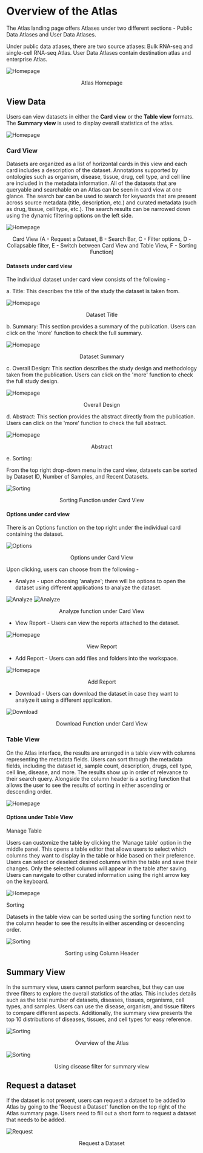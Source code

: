 # Overview of the Atlas

The Atlas landing page offers Atlases under two different sections - Public Data Atlases and User Data Atlases.

Under public data atlases, there are two source atlases: Bulk RNA-seq and single-cell RNA-seq Atlas. User Data Atlases contain destination atlas and enterprise Atlas.

![Homepage](../img/OmixAtlas-Images/Atlasnewimg.png) <center> Atlas Homepage</center>

## View Data

Users can view datasets in either the **Card view** or the **Table view** formats. The **Summary view** is used to display overall statistics of the atlas.

![Homepage](../img/OmixAtlas-Images/Overallview.png)


### Card View

Datasets are organized as a list of horizontal cards in this view and each card includes a description of the dataset. Annotations supported by ontologies such as organism, disease, tissue, drug, cell type, and cell line are included in the metadata information. All of the datasets that are queryable and searchable on an Atlas can be seen in card view at one glance. The search bar can be used to search for keywords that are present across source metadata (title, description, etc.) and curated metadata (such as drug, tissue, cell type, etc.). The search results can be narrowed down using the dynamic filtering options on the left side.

![Homepage](../img/OmixAtlas-Images/cardview.png) <center>Card View (A - Request a Dataset, B - Search Bar, C - Filter options, D - Collapsable filter, E - Switch between Card View and Table View, F - Sorting Function)</center>


#### Datasets under card view

The individual dataset under card view consists of the following -

a. Title: This describes the title of the study the dataset is taken from.

![Homepage](../img/OmixAtlas-Images/Title.png)  <center> Dataset Title</center>

b. Summary: This section provides a summary of the publication. Users can click on the 'more' function to check the full summary.

![Homepage](../img/OmixAtlas-Images/Summary.png)  <center> Dataset Summary</center>

c. Overall Design: This section describes the study design and methodology taken from the publication. Users can click on the 'more' function to check the full study design.

![Homepage](../img/OmixAtlas-Images/overalldesign.png) <center> Overall Design</center>

d. Abstract: This section provides the abstract directly from the publication. Users can click on the 'more' function to check the full abstract.

![Homepage](../img/OmixAtlas-Images/Abstract.png) <center> Abstract</center>

e. Sorting:

From the top right drop-down menu in the card view, datasets can be sorted by Dataset ID, Number of Samples, and Recent Datasets.

![Sorting](../img/OmixAtlas-Images/Sortcardview.png) <center> Sorting Function under Card View</center>

#### Options under card view

There is an Options function on the top right under the individual card containing the dataset.

![Options](../img/OmixAtlas-Images/options.png) <center> Options under Card View</center>

Upon clicking, users can choose from the following -

- Analyze - upon choosing 'analyze'; there will be options to open the dataset using different applications to analyze the dataset.

![Analyze](../img/OmixAtlas-Images/analyze.png) 
![Analyze](../img/OmixAtlas-Images/Phantasus.png) <center>Analyze function under Card View</center>

- View Report - Users can view the reports attached to the dataset.

![Homepage](../img/OmixAtlas-Images/viewreport.png) <center>View Report</center>

- Add Report - Users can add files and folders into the workspace.

![Homepage](../img/OmixAtlas-Images/addreport2.png) <center>Add Report</center>

- Download - Users can download the dataset in case they want to analyze it using a different application.

![Download](../img/OmixAtlas-Images/downloadOA.png) <center>Download Function under Card View</center>


### Table View

On the Atlas interface, the results are arranged in a table view with columns representing the metadata fields. Users can sort through the metadata fields, including the dataset id, sample count, description, drugs, cell type, cell line, disease, and more. The results show up in order of relevance to their search query. Alongside the column header is a sorting function that allows the user to see the results of sorting in either ascending or descending order.

![Homepage](../img/OmixAtlas-Images/tableview.png)

#### Options under Table View

Manage Table

Users can customize the table by clicking the 'Manage table' option in the middle panel. This opens a table editor that allows users to select which columns they want to display in the table or hide based on their preference. Users can select or deselect desired columns within the table and save their changes. Only the selected columns will appear in the table after saving. Users can navigate to other curated information using the right arrow key on the keyboard.

![Homepage](../img/OmixAtlas-Images/tableditorr.png)

Sorting

Datasets in the table view can be sorted using the sorting function next to the column header to see the results in either ascending or descending order.

![Sorting](../img/OmixAtlas-Images/columnheader.png) <center> Sorting using Column Header</center>



## Summary View

In the summary view, users cannot perform searches, but they can use three filters to explore the overall statistics of the atlas. This includes details such as the total number of datasets, diseases, tissues, organisms, cell types, and samples. Users can use the disease, organism, and tissue filters to compare different aspects. Additionally, the summary view presents the top 10 distributions of diseases, tissues, and cell types for easy reference.


![Sorting](../img/OmixAtlas-Images/overallsummary.png) <center> Overview of the Atlas </center>



![Sorting](../img/OmixAtlas-Images/dieseasesummaryyy.png) <center> Using disease filter for summary view </center>






## Request a dataset

If the dataset is not present, users can request a dataset to be added to Atlas by going to the 'Request a Dataset' function on the top right of the Atlas summary page. Users need to fill out a short form to request a dataset that needs to be added.

![Request](../img/OmixAtlas-Images/requestdatasetfinal.png) <center> Request a Dataset</center>


